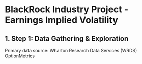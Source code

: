 # BlackRock Industry Project - Earnings Implied Volatility
## 1. Step 1: Data Gathering & Exploration
Primary data source: Wharton Research Data Services (WRDS) OptionMetrics
